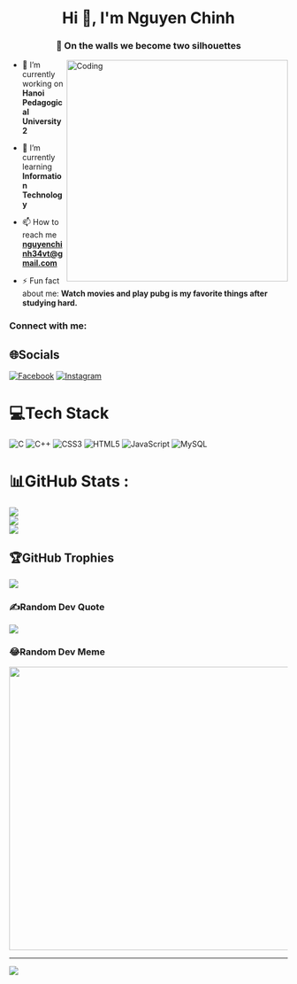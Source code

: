 <h1 align="center">Hi 👋, I'm Nguyen Chinh</h1>
<h3 align="center">🦉 On the walls we become two silhouettes</h3>
<a href="https://www.facebook.com/chinhnguyen343/" target="_blank"> <img align="right" alt="Coding" width=400  src="https://media1.giphy.com/media/vJRxEYfxL0WAZB68pC/giphy.gif?cid=ecf05e47eum0f0vxb892lgfjwiixhtt484wqdh7kor013w43&ep=v1_gifs_trending&rid=giphy.gif&ct=g"></a> 

- 🔭 I’m currently working on **Hanoi Pedagogical University 2**

- 🌱 I’m currently learning **Information Technology**

- 📫 How to reach me **nguyenchinh34vt@gmail.com**

- ⚡ Fun fact about me:  **Watch movies and play pubg is my favorite things after studying hard.**

<h3 align="left">Connect with me:</h3>

## 🌐Socials
[![Facebook](https://img.shields.io/badge/Facebook-%231877F2.svg?logo=Facebook&logoColor=white)](https://www.facebook.com/chinhnguyen343/) [![Instagram](https://img.shields.io/badge/Instagram-%23E4405F.svg?logo=Instagram&logoColor=white)](https://instagram.com/https://www.instagram.com/chinh.34/) 

# 💻Tech Stack
![C](https://img.shields.io/badge/c-%2300599C.svg?style=plastic&logo=c&logoColor=white) ![C++](https://img.shields.io/badge/c++-%2300599C.svg?style=plastic&logo=c%2B%2B&logoColor=white) ![CSS3](https://img.shields.io/badge/css3-%231572B6.svg?style=plastic&logo=css3&logoColor=white) ![HTML5](https://img.shields.io/badge/html5-%23E34F26.svg?style=plastic&logo=html5&logoColor=white) ![JavaScript](https://img.shields.io/badge/javascript-%23323330.svg?style=plastic&logo=javascript&logoColor=%23F7DF1E) ![MySQL](https://img.shields.io/badge/mysql-%2300f.svg?style=plastic&logo=mysql&logoColor=white)
# 📊GitHub Stats :
![](https://github-readme-stats.vercel.app/api?username=chinhnguyen34&theme=nightowl&hide_border=false&include_all_commits=true&count_private=true)<br/>
![](https://github-readme-streak-stats.herokuapp.com/?user=chinhnguyen34&theme=nightowl&hide_border=false)<br/>
![](https://github-readme-stats.vercel.app/api/top-langs/?username=chinhnguyen34&theme=nightowl&hide_border=false&include_all_commits=true&count_private=true&layout=compact)

## 🏆GitHub Trophies
![](https://github-trophies.vercel.app/?username=chinhnguyen34&theme=buddhism&no-frame=false&no-bg=false&margin-w=4)

### ✍️Random Dev Quote
![](https://quotes-github-readme.vercel.app/api?type=horizontal&theme=gruvbox)

### 😂Random Dev Meme
<img src="https://random-memer.herokuapp.com/" width="512px"/>

---
[![](https://visitcount.itsvg.in/api?id=chinhnguyen34&icon=7&color=7)](https://visitcount.itsvg.in)
